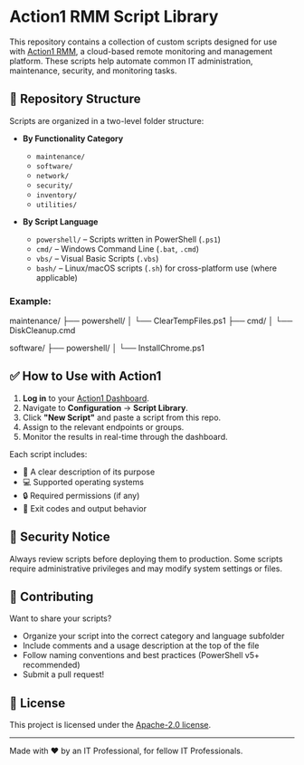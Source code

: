 # Action1 RMM Script Library

This repository contains a collection of custom scripts designed for use with [Action1 RMM](https://www.action1.com), a cloud-based remote monitoring and management platform. These scripts help automate common IT administration, maintenance, security, and monitoring tasks.

## 📁 Repository Structure

Scripts are organized in a two-level folder structure:

- **By Functionality Category**
  - `maintenance/`
  - `software/`
  - `network/`
  - `security/`
  - `inventory/`
  - `utilities/`

- **By Script Language**
  - `powershell/` – Scripts written in PowerShell (`.ps1`)
  - `cmd/` – Windows Command Line (`.bat`, `.cmd`)
  - `vbs/` – Visual Basic Scripts (`.vbs`)
  - `bash/` – Linux/macOS scripts (`.sh`) for cross-platform use (where applicable)

### Example:
maintenance/
├── powershell/
│ └── ClearTempFiles.ps1
├── cmd/
│ └── DiskCleanup.cmd

software/
├── powershell/
│ └── InstallChrome.ps1


## ✅ How to Use with Action1

1. **Log in** to your [Action1 Dashboard](https://app.action1.com).
2. Navigate to **Configuration** → **Script Library**.
3. Click **"New Script"** and paste a script from this repo.
4. Assign to the relevant endpoints or groups.
5. Monitor the results in real-time through the dashboard.

Each script includes:

- 📄 A clear description of its purpose  
- 💻 Supported operating systems  
- 🔒 Required permissions (if any)  
- 🚦 Exit codes and output behavior  

## 🔐 Security Notice

Always review scripts before deploying them to production. Some scripts require administrative privileges and may modify system settings or files.

## 📌 Contributing

Want to share your scripts?

- Organize your script into the correct category and language subfolder  
- Include comments and a usage description at the top of the file  
- Follow naming conventions and best practices (PowerShell v5+ recommended)  
- Submit a pull request!  

## 📃 License

This project is licensed under the [Apache-2.0 license](LICENSE).

---

Made with ❤️ by an IT Professional, for fellow IT Professionals.
